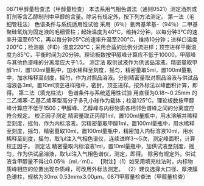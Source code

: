 0871甲醇量检查法（甲醇量检查）
本法系用气相色谱法（通则0521）测定酒剂或酊剂等含乙醇制剂中甲醇的含量。除另有规定外，按下列方法测定。
第一法（毛细管柱法）
色谱条件与系统适用性试验 采用（6％）氰丙基苯基-（94％）二甲基聚硅氧烷为固定液的毛细管柱；起始温度为40℃，维持2分钟，以每分钟3℃的速率升温至65℃，再以每分钟25℃的速率升温至200℃，维持10分钟；进样口温度200℃；检测器（FID）温度220℃；采用合适的比例分流进样；顶空进样平衡温度为85℃，平衡时间为20分钟。理论板数按甲醇峰计算应不低于10000，甲醇峰与其他色谱峰的分离度应大于1.5。
测定法 取供试液作为供试品溶液。精密量取甲醇1ml，置100ml量瓶中，加水稀释至刻度，摇匀，精密量取5ml，置100ml量瓶中，加水稀释至刻度，摇匀，作为对照品溶液。分别精密量取对照品溶液与供试品溶液各3ml，置10ml顶空进样瓶中，密封，顶空进样。按外标法以峰面积计算，即得。
第二法（填充柱法）
色谱条件与系统适用性试验 用直径为0.18～0.25mm 的二乙烯苯-乙基乙烯苯型高分子多孔小球作为载体；柱温125℃。理论板数按甲醇峰计算应不低于1500；甲醇峰、乙醇峰与内标物质各相邻色谱峰之间的分离度应符合规定。
校正因子测定 精密量取正丙醇1ml，置100ml量瓶中，用水溶解并稀释至刻度，摇匀，作为内标溶液。另精密量取甲醇1ml，置100ml量瓶中，用水稀释至刻度，摇匀，精密量取10ml，置100ml量瓶中，精密加入内标溶液10ml，用水稀释至刻度，摇匀，取1μl注入气相色谱仪，连续进样3～5次，测定峰面积，计算校正因子。
测定法 精密量取内标溶液1ml，置10ml量瓶中，加供试液至刻度，摇匀，作为供试品溶液，取1μl注入气相色谱仪，测定，即得。
除另有规定外，供试液含甲醇量不得过0.05％（ml／ml）。
【附注】（1）如采用填充柱法时，内标物质峰相应的位置出现杂质峰，可改用外标法测定。
（2）建议选择大口径、厚液膜色谱柱，规格为30mx 0.53mmx3.00μm。0871甲醇量检查法（甲醇量检查）